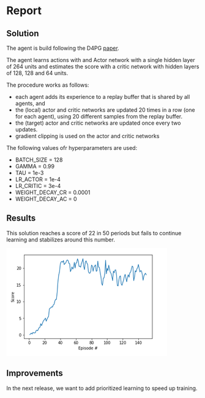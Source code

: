 # Report

## Solution

The agent is build following the D4PG [paper]((https://arxiv.org/abs/1509.02971)).

The agent learns actions with and Actor network with a single hidden layer of 264 units and estimates the score with a critic network with hidden layers of 128, 128 and 64 units.

The procedure works as follows:
* each agent adds its experience to a replay buffer that is shared by all agents, and
* the (local) actor and critic networks are updated 20 times in a row (one for each agent), using 20 different samples from the replay buffer.
* the (target) actor and critic networks are updated once every two updates.
* gradient clipping is used on the actor and critic networks

The following values ofr hyperparameters are used:
* BATCH_SIZE = 128
* GAMMA = 0.99
* TAU = 1e-3
* LR_ACTOR = 1e-4
* LR_CRITIC = 3e-4
* WEIGHT_DECAY_CR = 0.0001
* WEIGHT_DECAY_AC = 0

## Results

This solution reaches a score of 22 in 50 periods but fails to continue learning and stabilizes around this number.

![alt text](https://github.com/pablobd/ContinuousControl-D4PG/blob/master/d4pg_performance.PNG)


## Improvements

In the next release, we want to add prioritized learning to speed up training.
